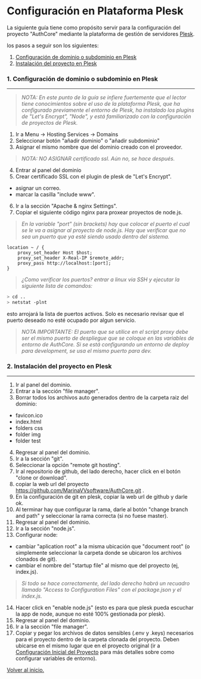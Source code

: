 # Configuración en Plataforma Plesk

La siguiente guía tiene como propósito servir para la configuración del proyecto "AuthCore" mediante la plataforma de gestión de servidores [Plesk](https://www.plesk.com/).

los pasos a seguir son los siguientes:

1. [Configuración de dominio o subdominio en Plesk](#1.-Configuración-de-dominio-o-subdominio-en-Plesk)
2. [Instalación del proyecto en Plesk](#2.-Instalación-del-proyecto-en-Plesk)

### 1. Configuración de dominio o subdominio en Plesk

---

> _NOTA: En este punto de la guía se infiere fuertemente que el lector tiene conocimientos sobre el uso de la plataforma Plesk, que ha configurado previamente el entorno de Plesk, ha instalado los plugins de "Let's Encrypt", "Node", y está familiarizado con la configuración de proyectos de Plesk._

1. Ir a Menu -> Hosting Services -> Domains
2. Seleccionar botón "añadir dominio" o "añadir subdominio"
3. Asignar el mismo nombre que del dominio creado con el proveedor.

> _NOTA: NO ASIGNAR certificado ssl. Aún no, se hace después._

4. Entrar al panel del dominio
5. Crear certificado SSL con el plugin de plesk de "Let's Encrypt".

- asignar un correo.
- marcar la casilla "include www".

6. Ir a la sección "Apache & nginx Settings".
7. Copiar el siguiente código nginx para proxear proyectos de node.js.

> _En la variable "port" (sin brackets) hay que colocar el puerto el cual se le va a asignar al proyecto de node.js. Hay que verificar que no sea un puerto que ya esté siendo usado dentro del sistema._

```nginx
location ~ / {
    proxy_set_header Host $host;
    proxy_set_header X-Real-IP $remote_addr;
    proxy_pass http://localhost:[port];
}
```

> _¿Como verificar los puertos? entrar a linux via SSH y ejecutar la siguiente lista de comandos:_

```bash
> cd ..
> netstat -plnt
```

esto arrojará la lista de puertos activos. Solo es necesario revisar que el puerto deseado no esté ocupado por algun servicio.

> _NOTA IMPORTANTE: El puerto que se utilice en el script proxy debe ser el mismo puerto de despliegue que se coloque en las variables de entorno de AuthCore. Si se está configurando un entorno de deploy para development, se usa el mismo puerto para dev._

### 2. Instalación del proyecto en Plesk

---

1. Ir al panel del dominio.
2. Entrar a la sección "file manager".
3. Borrar todos los archivos auto generados dentro de la carpeta raiz del dominio:

- favicon.ico
- index.html
- folders css
- folder img
- folder test

4. Regresar al panel del dominio.
5. Ir a la sección "git".
6. Seleccionar la opción "remote git hosting".
7. Ir al repositorio de github, del lado derecho, hacer click en el botón "clone or download".
8. copiar la web url del proyecto https://github.com/MarinaVVsoftware/AuthCore.git .
9. En la configuración de git en plesk, copiar la web url de github y darle ok.
10. Al terminar hay que configurar la rama, darle al botón "change branch and path" y seleccionar la rama correcta (si no fuese master).
11. Regresar al panel del dominio.
12. Ir a la sección "node.js".
13. Configurar node:

- cambiar "aplication root" a la misma ubicación que "document root" (o simplemente seleccionar la carpeta donde se ubicaron los archivos clonados de git).
- cambiar el nombre del "startup file" al mismo que del proyecto (ej, index.js).

> _Si todo se hace correctamente, del lado derecho habrá un recuadro llamado "Access to Configuration Files" con el package.json y el index.js._

14. Hacer click en "enable node.js" (esto es para que plesk pueda escuchar la app de node, aunque no esté 100% gestionada por plesk).
15. Regresar al panel del dominio.
16. Ir a la sección "file manager".
17. Copiar y pegar los archivos de datos sensibles (.env y .keys) necesarios para el proyecto dentro de la carpeta clonada del proyecto. Deben ubicarse en el mismo lugar que en el proyecto original (ir a [Configuración Inicial del Proyecto](https://github.com/MarinaVVsoftware/AuthCore/blob/master/docs/initial-config.md) para más detalles sobre como configurar variables de entorno).

[Volver al inicio.](#Configuración-en-Plataforma-Plesk)
